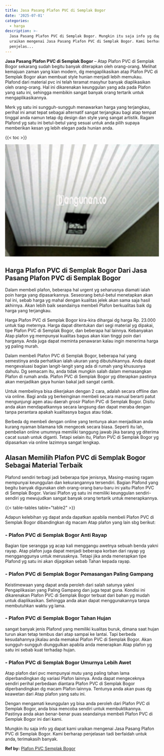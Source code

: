 ```yaml
---
title: Jasa Pasang Plafon PVC di Semplak Bogor
date: '2025-07-01'
categories:
  - harga
description: >-
  Jasa Pasang Plafon PVC di Semplak Bogor. Mungkin itu saja info yg dapat kami
  uraikan mengenai Jasa Pasang Plafon PVC di Semplak Bogor. Kami berharap
  penjelas...
---
```


**Jasa Pasang Plafon PVC di Semplak Bogor** – Atap Plafon PVC di Semplak Bogor sekarang sudah begitu banyak diterapkan oleh orang-orang. Melihat kemajuan zaman yang kian modern, dg mengaplikasikan atap Plafon PVC di Semplak Bogor akan membuat style hunian menjadi lebih memukau. Plafond dari material pvc ini telah teramat masyhur banyak diaplikasikan oleh orang-orang. Hal ini dikarenakan keunggulan yang ada pada Plafon yang satu ini, sehingga membikin sangat banyak orang tertarik untuk mengaplikasikannya.

Merk yg satu ini sungguh-sungguh menawarkan harga yang terjangkau, perihal ini amat tepat sebagai alternatif sangat terjangkau bagi atap tempat tinggal anda namun tetap dg design dan style yang sangat artistik. Ragam Plafond yg satu ini betul-betul yang sesuai untuk anda pilih supaya memberikan kesan yg lebih elegan pada hunian anda.

{{< toc >}}

![Jasa Pasang Plafon PVC di Semplak Bogor](/images/flafond-pvc-murah31.png)

## Harga Plafon PVC di Semplak Bogor Dari Jasa Pasang Plafon PVC di Semplak Bogor

Dalam membeli plafon, beberapa hal urgent yg seharusnya diamati ialah poin harga yang dipasarkannya. Seseorang betul-betul menetapkan akan hal ini, sebab harga yg mahal dengan kualitas jelek akan sama saja hasil akhirnya. Akan lebih baik seandainya membeli Plafon berkualitas baik dg harga yang terjangkau.

Harga Plafon PVC di Semplak Bogor kira-kira dihargai dg harga Rp. 23.000 untuk tiap meternya. Harga dapat ditentukan dari segi material yg dipakai, tipe Plafon PVC di Semplak Bogor, dan beberapa hal lainnya. Kebanyakan Atap plafon yg mempunyai kualitas bagus akan kian tinggi poin dari harganya. Anda juga dapat meminta penawaran kalau ingin menerima harga yg paling murah.

Dalam membeli Plafon PVC di Semplak Bogor, beberapa hal yang semestinya anda perhatikan ialah ukuran yang dibutuhkannya. Anda dapat mengevaluasi bagian langit-langit yang ada di rumah yang khususnya dahulu. Dg semacam itu, anda tidak mungkin salah dalam memasangkan Plafon di rumah anda. Plafon PVC di Semplak Bogor yg diterapkan pastinya akan menjadikan gaya hunian bakal jadi sangat cantik.

Untuk membelinya bisa dikerjakan dengan 2 cara, adalah secara offline dan via online. Bagi anda yg berkeinginan membeli secara manual berarti patut mengunjungi agen atau daerah grosir Plafon PVC di Semplak Bogor. Disitu anda akan mendapatkannya secara langsung dan dapat meraba dengan tanpa perantara apakah kualitasnya bagus atau tidak.

Berbeda dg membeli dengan online yang tentunya akan menjadikan anda kurang nyaman bilamana tdk mengecek secara biasa. Seperti itu lah, pembelian online umumnya memiliki tanggung jawab jika barang yg diterima cacat susah untuk diganti. Tetapi selain itu, Plafon PVC di Semplak Bogor yg dipasarkan via online lazimnya sangat lengkap.

## Alasan Memilih Plafon PVC di Semplak Bogor Sebagai Material Terbaik

Plafond sendiri terbagi jadi beberapa tipe jenisnya, Masing-masing ragam mempunyai keunggulan dan kekurangannya tersendiri. Bagian Plafond yang begitu banyak digunakan oleh orang-orang baru-baru ini yaitu Plafon PVC di Semplak Bogor. Variasi Plafon yg satu ini memiliki keunggulan sendiri-sendiri yg mewujudkan sangat banyak orang tertarik untuk menerapkannya.

{{< table-tables table="table2" >}}

Adapun kelebihan yg dapat anda dapatkan apabila membeli Plafon PVC di Semplak Bogor dibandingkan dg macam Atap plafon yang lain sbg berikut:

### \- Plafon PVC di Semplak Bogor Anti Rayap

Bagian tipe serangga yg acap kali menggangu awetnya sebuah benda yakni rayap. Atap plafon juga dapat menjadi beberapa korban dari rayap yg mengganggunya untuk merusaknya. Tetapi jika anda menerapkan tipe Plafond yg satu ini akan dijagokan sebab Tahan kepada rayap.

### \- Plafon PVC di Semplak Bogor Pemasangan Paling Gampang

Keistimewaan yang dapat anda peroleh dari salah satunya yakni Pengaplikasian yang Paling Gampang dan juga tepat guna. Kondisi ini dikarenakan Plafon PVC di Semplak Bogor terbuat dari bahan yg mudah untuk diaplikasikan. Sehingga anda akan dapat menggunakannya tanpa membutuhkan waktu yg lama.

### \- Plafon PVC di Semplak Bogor Tahan Hujan

sangat banyak jenis Plafond yang memiliki kualitas buruk, dimana saat hujan turun akan tetap tembus dari atap sampai ke lantai. Tapi berbeda kesudahannya jikalau anda memakai Plafon PVC di Semplak Bogor. Akan sungguh-sungguh diunggulkan apabila anda menerapkan Atap plafon yg satu ini sebab kuat terhadap hujan.

### \- Plafon PVC di Semplak Bogor Umurnya Lebih Awet

Atap plafon dari pvc mempunyai mutu yang paling tahan lama diperbandingkan dg variasi Plafon lainnya. Anda dapat mengeceknya sendiri perihal perbedaan diantara Plafon PVC di Semplak Bogor diperbandingkan dg macam Plafon lainnya. Tentunya anda akan puas dg keawetan dari Atap plafon yang satu ini.

Dengan mengamati keunggulan yg bisa anda peroleh dari Plafon PVC di Semplak Bogor, anda bisa mencoba sendiri untuk membuktikannya. Pastinya anda akan benar-benar puas seandainya membeli Plafon PVC di Semplak Bogor ini dari kami.

Mungkin itu saja info yg dapat kami uraikan mengenai Jasa Pasang Plafon PVC di Semplak Bogor. Kami berharap penjelasan tadi berfaidah untuk anda, terimakasih banyak.

**Ref by:** [Plafon PVC Semplak Bogor](https://id.wikipedia.org/wiki/Plafon)

